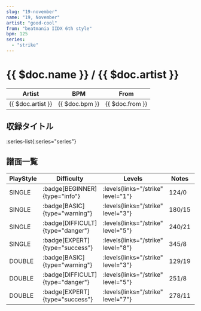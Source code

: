 ```yaml
---
slug: "19-november"
name: "19, November"
artist: "good-cool"
from: "beatmania IIDX 6th style"
bpm: 125
series:
  - "strike"
---
```


# {{ $doc.name }} / {{ $doc.artist }}

|Artist|BPM|From|
|------|---|----|
|{{ $doc.artist }}|{{ $doc.bpm }}|{{ $doc.from }}|

## 収録タイトル

:series-list{:series="series"}

## 譜面一覧

|PlayStyle|Difficulty|Levels|Notes|Movie|
|---------|----------|------|-----|-----|
|SINGLE| :badge[BEGINNER]{type="info"}| :levels{links="/strike" level="1"}|124/0||
|SINGLE| :badge[BASIC]{type="warning"}| :levels{links="/strike" level="3"}|180/15||
|SINGLE| :badge[DIFFICULT]{type="danger"}| :levels{links="/strike" level="5"}|240/21||
|SINGLE| :badge[EXPERT]{type="success"}| :levels{links="/strike" level="8"}|345/8||
|DOUBLE| :badge[BASIC]{type="warning"}| :levels{links="/strike" level="3"}|129/19||
|DOUBLE| :badge[DIFFICULT]{type="danger"}| :levels{links="/strike" level="5"}|251/8||
|DOUBLE| :badge[EXPERT]{type="success"}| :levels{links="/strike" level="7"}|278/11||
